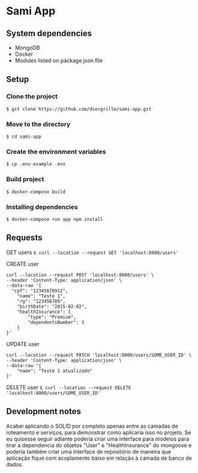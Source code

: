 # Sami App

## System dependencies

- MongoDB
- Docker
- Modules listed on package.json file

## Setup

### Clone the project

`$ git clone https://github.com/diecgrillo/sami-app.git`

### Move to the directory

`$ cd sami-app`

### Create the environment variables

`$ cp .env-example .env`

### Build project

`$ docker-compose build`

### Installing dependencies

`$ docker-compose run app npm install`

## Requests

GET users
`$ curl --location --request GET 'localhost:8000/users'`

CREATE user
```
curl --location --request POST 'localhost:8000/users' \
--header 'Content-Type: application/json' \
--data-raw '{
  "cpf": "12345678912",
	"name": "Teste 1",
	"rg": "123456789",
	"birthDate": "2015-02-02",
	"healthInsurance": {
		"type": "Premium",
		"dependentsNumber": 3
	}
}'
```

UPDATE user
```
curl --location --request PATCH 'localhost:8000/users/SOME_USER_ID' \
--header 'Content-Type: application/json' \
--data-raw '{
	"name": "Teste 1 atualizado"
}'
```
DELETE user
`$ curl --location --request DELETE 'localhost:8000/users/SOME_USER_ID'`

## Development notes

Acabei aplicando o SOLID por completo apenas entre as camadas de roteamento e serviços, para demonstrar como aplicaria isso no projeto. Se eu quisesse seguir adiante poderia criar uma interface para modelos para tirar a dependencia do objetos "User" e "HealthInsurance" do mongoose e poderia também criar uma interface de repositório de maneira que aplicação fique com acoplamento baixo em relação à camada de banco de dados.
